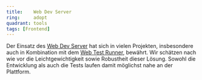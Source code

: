 ```yaml
---
title:    Web Dev Server  
ring:     adopt  
quadrant: tools
tags: [Frontend]
---
```


Der Einsatz des [Web Dev Server][web-dev-server] hat sich in vielen Projekten, insbesondere auch in Kombination mit
dem [Web Test Runner][web-test-runner], bewährt. Wir schätzen nach wie vor die Leichtgewichtigkeit sowie Robustheit
dieser Lösung. Sowohl die Entwicklung als auch die Tests laufen damit möglichst nahe an der Plattform.

[web-dev-server]: https://modern-web.dev/docs/dev-server/overview
[web-test-runner]: https://modern-web.dev/docs/test-runner/overview
